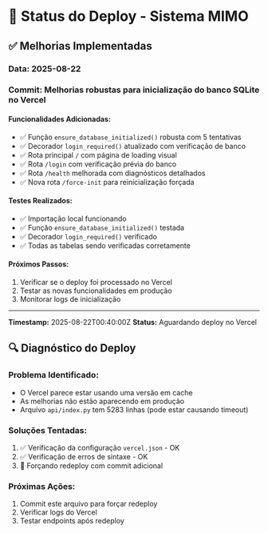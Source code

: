 # 🚀 Status do Deploy - Sistema MIMO

## ✅ Melhorias Implementadas

### Data: 2025-08-22
### Commit: Melhorias robustas para inicialização do banco SQLite no Vercel

#### **Funcionalidades Adicionadas:**
- ✅ Função `ensure_database_initialized()` robusta com 5 tentativas
- ✅ Decorador `login_required()` atualizado com verificação de banco
- ✅ Rota principal `/` com página de loading visual
- ✅ Rota `/login` com verificação prévia do banco
- ✅ Rota `/health` melhorada com diagnósticos detalhados
- ✅ Nova rota `/force-init` para reinicialização forçada

#### **Testes Realizados:**
- ✅ Importação local funcionando
- ✅ Função `ensure_database_initialized()` testada
- ✅ Decorador `login_required()` verificado
- ✅ Todas as tabelas sendo verificadas corretamente

#### **Próximos Passos:**
1. Verificar se o deploy foi processado no Vercel
2. Testar as novas funcionalidades em produção
3. Monitorar logs de inicialização

---

**Timestamp:** 2025-08-22T00:40:00Z
**Status:** Aguardando deploy no Vercel

## 🔍 Diagnóstico do Deploy

### Problema Identificado:
- O Vercel parece estar usando uma versão em cache
- As melhorias não estão aparecendo em produção
- Arquivo `api/index.py` tem 5283 linhas (pode estar causando timeout)

### Soluções Tentadas:
1. ✅ Verificação da configuração `vercel.json` - OK
2. ✅ Verificação de erros de sintaxe - OK
3. 🔄 Forçando redeploy com commit adicional

### Próximas Ações:
1. Commit este arquivo para forçar redeploy
2. Verificar logs do Vercel
3. Testar endpoints após redeploy
